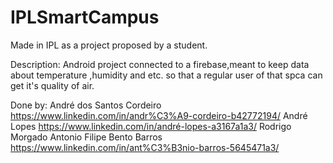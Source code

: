 # IPLSmartCampus
Made in IPL as a project proposed by a student.

Description:
Android project connected to a firebase,meant to keep data about temperature ,humidity and etc. so that a regular user of that spca can get 
it's quality of air.

Done by:
André dos Santos Cordeiro https://www.linkedin.com/in/andr%C3%A9-cordeiro-b42772194/
André Lopes https://www.linkedin.com/in/andré-lopes-a3167a1a3/
Rodrigo Morgado
Antonio Filipe Bento Barros https://www.linkedin.com/in/ant%C3%B3nio-barros-5645471a3/
